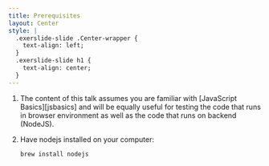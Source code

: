 ```yaml
---
title: Prerequisites
layout: Center
style: |
  .exerslide-slide .Center-wrapper {
    text-align: left;
  }
  .exerslide-slide h1 {
    text-align: center;
  }
---
```


1. The content of this talk assumes you are familiar with [JavaScript Basics][jsbasics] and will be
equally useful for testing the code that runs in browser environment as well as the code that runs
on backend (NodeJS).

2. Have nodejs installed on your computer:

    ```
    brew install nodejs
    ```
